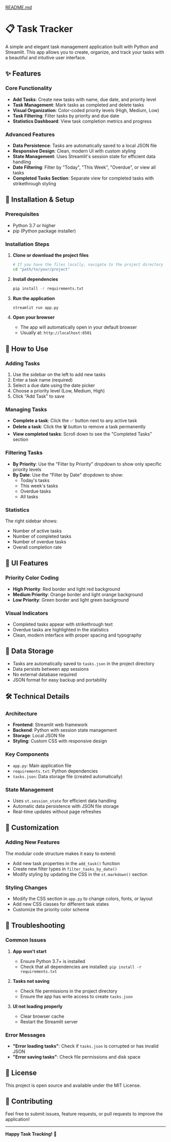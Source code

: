 [README.md](https://github.com/user-attachments/files/22056289/README.md)
# 📋 Task Tracker

A simple and elegant task management application built with Python and Streamlit. This app allows you to create, organize, and track your tasks with a beautiful and intuitive user interface.

## ✨ Features

### Core Functionality
- **Add Tasks**: Create new tasks with name, due date, and priority level
- **Task Management**: Mark tasks as completed and delete tasks
- **Visual Organization**: Color-coded priority levels (High, Medium, Low)
- **Task Filtering**: Filter tasks by priority and due date
- **Statistics Dashboard**: View task completion metrics and progress

### Advanced Features
- **Data Persistence**: Tasks are automatically saved to a local JSON file
- **Responsive Design**: Clean, modern UI with custom styling
- **State Management**: Uses Streamlit's session state for efficient data handling
- **Date Filtering**: Filter by "Today", "This Week", "Overdue", or view all tasks
- **Completed Tasks Section**: Separate view for completed tasks with strikethrough styling

## 🚀 Installation & Setup

### Prerequisites
- Python 3.7 or higher
- pip (Python package installer)

### Installation Steps

1. **Clone or download the project files**
   ```bash
   # If you have the files locally, navigate to the project directory
   cd "path/to/your/project"
   ```

2. **Install dependencies**
   ```bash
   pip install -r requirements.txt
   ```

3. **Run the application**
   ```bash
   streamlit run app.py
   ```

4. **Open your browser**
   - The app will automatically open in your default browser
   - Usually at: `http://localhost:8501`

## 📖 How to Use

### Adding Tasks
1. Use the sidebar on the left to add new tasks
2. Enter a task name (required)
3. Select a due date using the date picker
4. Choose a priority level (Low, Medium, High)
5. Click "Add Task" to save

### Managing Tasks
- **Complete a task**: Click the ✅ button next to any active task
- **Delete a task**: Click the 🗑️ button to remove a task permanently
- **View completed tasks**: Scroll down to see the "Completed Tasks" section

### Filtering Tasks
- **By Priority**: Use the "Filter by Priority" dropdown to show only specific priority levels
- **By Date**: Use the "Filter by Date" dropdown to show:
  - Today's tasks
  - This week's tasks
  - Overdue tasks
  - All tasks

### Statistics
The right sidebar shows:
- Number of active tasks
- Number of completed tasks
- Number of overdue tasks
- Overall completion rate

## 🎨 UI Features

### Priority Color Coding
- **High Priority**: Red border and light red background
- **Medium Priority**: Orange border and light orange background
- **Low Priority**: Green border and light green background

### Visual Indicators
- Completed tasks appear with strikethrough text
- Overdue tasks are highlighted in the statistics
- Clean, modern interface with proper spacing and typography

## 💾 Data Storage

- Tasks are automatically saved to `tasks.json` in the project directory
- Data persists between app sessions
- No external database required
- JSON format for easy backup and portability

## 🛠️ Technical Details

### Architecture
- **Frontend**: Streamlit web framework
- **Backend**: Python with session state management
- **Storage**: Local JSON file
- **Styling**: Custom CSS with responsive design

### Key Components
- `app.py`: Main application file
- `requirements.txt`: Python dependencies
- `tasks.json`: Data storage file (created automatically)

### State Management
- Uses `st.session_state` for efficient data handling
- Automatic data persistence with JSON file storage
- Real-time updates without page refreshes

## 🔧 Customization

### Adding New Features
The modular code structure makes it easy to extend:
- Add new task properties in the `add_task()` function
- Create new filter types in `filter_tasks_by_date()`
- Modify styling by updating the CSS in the `st.markdown()` section

### Styling Changes
- Modify the CSS section in `app.py` to change colors, fonts, or layout
- Add new CSS classes for different task states
- Customize the priority color scheme

## 🐛 Troubleshooting

### Common Issues

1. **App won't start**
   - Ensure Python 3.7+ is installed
   - Check that all dependencies are installed: `pip install -r requirements.txt`

2. **Tasks not saving**
   - Check file permissions in the project directory
   - Ensure the app has write access to create `tasks.json`

3. **UI not loading properly**
   - Clear browser cache
   - Restart the Streamlit server

### Error Messages
- **"Error loading tasks"**: Check if `tasks.json` is corrupted or has invalid JSON
- **"Error saving tasks"**: Check file permissions and disk space

## 📝 License

This project is open source and available under the MIT License.

## 🤝 Contributing

Feel free to submit issues, feature requests, or pull requests to improve the application!

---

**Happy Task Tracking!** 🎯
